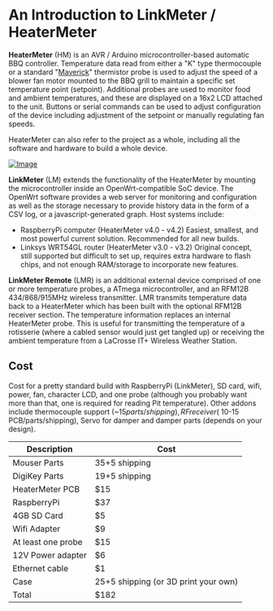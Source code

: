 # An Introduction to LinkMeter / HeaterMeter
**HeaterMeter** (HM) is an AVR / Arduino microcontroller-based automatic BBQ controller.  Temperature data read from either a "K" type thermocouple or a standard "[Maverick](http://www.maverickhousewares.com/)" thermistor probe is used to adjust the speed of a blower fan motor mounted to the BBQ grill to maintain a specific set temperature point (setpoint).  Additional probes are used to monitor food and ambient temperatures, and these are displayed on a 16x2 LCD attached to the unit.  Buttons or serial commands can be used to adjust configuration of the device including adjustment of the setpoint or manually regulating fan speeds.

HeaterMeter can also refer to the project as a whole, including all the software and hardware to build a whole device.

[![Image](https://lh6.googleusercontent.com/-zNWDU0QO2_k/UWlyI-Jh_hI/AAAAAAAABJE/dRAlgRWU_-4/s640/IMG_1534.JPG)](https://picasaweb.google.com/lh/photo/17mo9yJedPl_wEQmEzimmNMTjNZETYmyPJy0liipFm0?feat=embedwebsite)

**LinkMeter** (LM) extends the functionality of the HeaterMeter by mounting the microcontroller inside an OpenWrt-compatible SoC device.  The OpenWrt software provides a web server for monitoring and configuration as well as the storage necessary to provide history data in the form of a CSV log, or a javascript-generated graph. Host systems include:
*  RaspberryPi computer (HeaterMeter v4.0 - v4.2) Easiest, smallest, and most powerful current solution. Recommended for all new builds.
*  Linksys WRT54GL router (HeaterMeter v3.0 - v3.2) Original concept, still supported but difficult to set up, requires extra hardware to flash chips, and not enough RAM/storage to incorporate new features.

**LinkMeter Remote** (LMR) is an additional external device comprised of one or more temperature probes, a ATmega microcontroller, and an RFM12B 434/868/915MHz wireless transmitter. LMR transmits temperature data back to a HeaterMeter which has been built with the optional RFM12B receiver section. The temperature information replaces an internal HeaterMeter probe. This is useful for transmitting the temperature of a rotisserie (where  a cabled sensor would just get tangled up) or receiving the ambient temperature from a LaCrosse IT+ Wireless Weather Station.

## Cost

Cost for a pretty standard build with RaspberryPi (LinkMeter), SD card, wifi, power, fan, character LCD, and one probe (although you probably want more than that, one is required for reading Pit temperature). Other addons include thermocouple support (~$15 parts/shipping), RF receiver (~$10-15 PCB/parts/shipping), Servo for damper and damper parts (depends on your design).

|Description|Cost|
|-----------|----|
|Mouser Parts|$35+$5 shipping|
|DigiKey Parts|$19+$5 shipping|
|HeaterMeter PCB|$15|
|RaspberryPi|$37|
|4GB SD Card|$5|
|Wifi Adapter|$9|
|At least one probe|$15|
|12V Power adapter|$6|
|Ethernet cable|$1|
|Case|$25+$5 shipping (or 3D print your own)|
|Total|$182|
